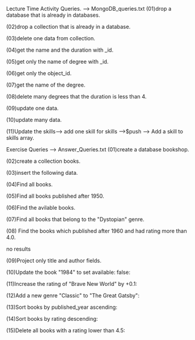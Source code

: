 Lecture Time Activity Queries. --> MongoDB_queries.txt
(01)drop a database that is already in databases.



(02)drop a collection that is already in a database.



(03)delete one data from collection.



(04)get the name and the duration with _id.



(05)get only the name of degree with _id.



(06)get only the object_id.



(07)get the name of the degree.



(08)delete many degrees that the duration is less than 4.



(09)update one data.



(10)update many data.



(11)Update the skills--> add one skill for skills -->$push --> Add a skill to skills array.



Exercise Queries --> Answer_Queries.txt
(01)create a database bookshop.

(02)create a collection books.

(03)insert the following data.

(04)Find all books.

(05)Find all books published after 1950.


(06)Find the avilable books.

(07)Find all books that belong to the "Dystopian" genre.

(08) Find the books which published after 1960 and had rating more than 4.0.

no results

(09)Project only title and author fields.


(10)Update the book "1984" to set available: false:


(11)Increase the rating of "Brave New World" by +0.1:


(12)Add a new genre "Classic" to "The Great Gatsby":


(13)Sort books by published_year ascending:

(14)Sort books by rating descending:

(15)Delete all books with a rating lower than 4.5:

